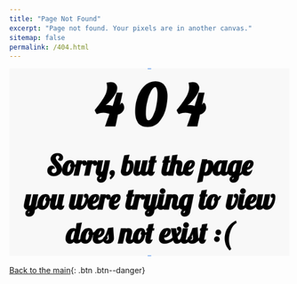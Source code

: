 ```yaml
---
title: "Page Not Found"
excerpt: "Page not found. Your pixels are in another canvas."
sitemap: false
permalink: /404.html
---
```


![404image](../assets/images/404.png)

[Back to the main](http://jino-kwon.github.io){: .btn .btn--danger}
